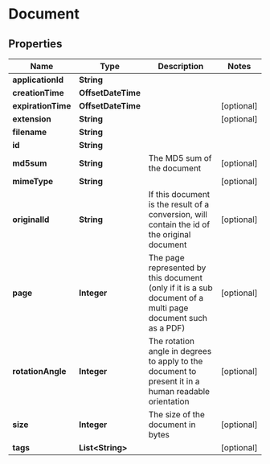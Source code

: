 

# Document


## Properties

Name | Type | Description | Notes
------------ | ------------- | ------------- | -------------
**applicationId** | **String** |  | 
**creationTime** | **OffsetDateTime** |  | 
**expirationTime** | **OffsetDateTime** |  |  [optional]
**extension** | **String** |  |  [optional]
**filename** | **String** |  | 
**id** | **String** |  | 
**md5sum** | **String** | The MD5 sum of the document |  [optional]
**mimeType** | **String** |  |  [optional]
**originalId** | **String** | If this document is the result of a conversion, will contain the id of the original document |  [optional]
**page** | **Integer** | The page represented by this document (only if it is a sub document of a multi page document such as a PDF) |  [optional]
**rotationAngle** | **Integer** | The rotation angle in degrees to apply to the document to present it in a human readable orientation |  [optional]
**size** | **Integer** | The size of the document in bytes |  [optional]
**tags** | **List&lt;String&gt;** |  |  [optional]



